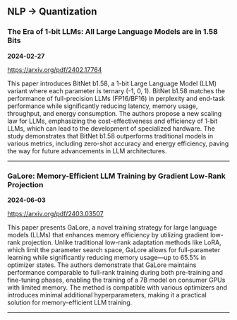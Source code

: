 ## NLP -> Quantization



### The Era of 1-bit LLMs: All Large Language Models are in 1.58 Bits

**2024-02-27**

https://arxiv.org/pdf/2402.17764

This paper introduces BitNet b1.58, a 1-bit Large Language Model (LLM) variant where each parameter is ternary (-1, 0, 1). BitNet b1.58 matches the performance of full-precision LLMs (FP16/BF16) in perplexity and end-task performance while significantly reducing latency, memory usage, throughput, and energy consumption. The authors propose a new scaling law for LLMs, emphasizing the cost-effectiveness and efficiency of 1-bit LLMs, which can lead to the development of specialized hardware. The study demonstrates that BitNet b1.58 outperforms traditional models in various metrics, including zero-shot accuracy and energy efficiency, paving the way for future advancements in LLM architectures.

---

### GaLore: Memory-Efficient LLM Training by Gradient Low-Rank Projection

**2024-06-03**

https://arxiv.org/pdf/2403.03507

This paper presents GaLore, a novel training strategy for large language models (LLMs) that enhances memory efficiency by utilizing gradient low-rank projection. Unlike traditional low-rank adaptation methods like LoRA, which limit the parameter search space, GaLore allows for full-parameter learning while significantly reducing memory usage—up to 65.5% in optimizer states. The authors demonstrate that GaLore maintains performance comparable to full-rank training during both pre-training and fine-tuning phases, enabling the training of a 7B model on consumer GPUs with limited memory. The method is compatible with various optimizers and introduces minimal additional hyperparameters, making it a practical solution for memory-efficient LLM training.

---